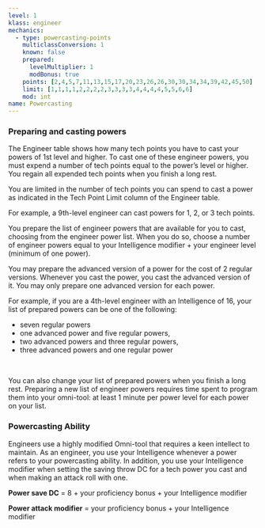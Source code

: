 ```yaml
---
level: 1
klass: engineer
mechanics:
  - type: powercasting-points
    multiclassConversion: 1
    known: false
    prepared:
      levelMultiplier: 1
      modBonus: true
    points: [2,4,5,7,11,13,15,17,20,23,26,26,30,30,34,34,39,42,45,50]
    limit: [1,1,1,1,2,2,2,2,3,3,3,3,4,4,4,4,5,5,6,6]
    mod: int
name: Powercasting
---
```

### Preparing and casting powers
The Engineer table shows how many tech points you have to cast your powers of 1st level and higher. To cast one of these
engineer powers, you must expend a number of tech points equal to the power’s level or higher. You regain all
expended tech points when you finish a long rest.

You are limited in the number of tech points you can spend to cast a power as indicated in the Tech Point Limit column
of the Engineer table.

For example, a 9th-level engineer can cast powers for 1, 2, or 3 tech points.

You prepare the list of engineer powers that are available for you to cast, choosing from the engineer power list.
When you do so, choose a number of engineer powers equal to your Intelligence modifier + your engineer level
(minimum of one power).

You may prepare the advanced version of a power for the cost of 2 regular versions. Whenever you cast the power,
you cast the advanced version of it. You may only prepare one advanced version for each power.

For example, if you are a 4th-level engineer with an Intelligence of 16, your list of prepared powers can be one of the following:

- seven regular powers
- one advanced power and five regular powers,
- two advanced powers and three regular powers,
- three advanced powers and one regular power

<br>

You can also change your list of prepared powers when you finish a long rest. Preparing a new list of engineer powers
requires time spent to program them into your omni-tool: at least 1 minute per power level for each power on your list.

### Powercasting Ability

Engineers use a highly modified Omni-tool that requires a keen intellect to maintain. As an engineer, you use your
Intelligence whenever a power refers to your powercasting ability. In addition, you use your Intelligence modifier when
setting the saving throw DC for a tech power you cast and when making an attack roll with one.

__Power save DC__ = 8 + your proficiency bonus + your Intelligence modifier

__Power attack modifier__ = your proficiency bonus + your Intelligence modifier
